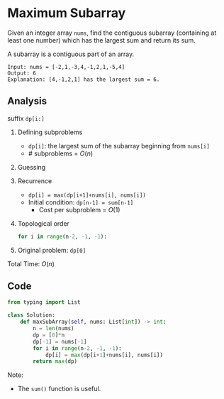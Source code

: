 # Maximum Subarray

Given an integer array `nums`, find the contiguous subarray (containing at least one number) which has the largest sum and return its sum.

A subarray is a contiguous part of an array.

```
Input: nums = [-2,1,-3,4,-1,2,1,-5,4]
Output: 6
Explanation: [4,-1,2,1] has the largest sum = 6.
```

## Analysis

suffix `dp[i:]`

1. Defining subproblems

   * `dp[i]`: the largest sum of the subarray beginning from `nums[i]`
   * \# subproblems = $O(n)$

2. Guessing

3. Recurrence

   * `dp[i] = max(dp[i+1]+nums[i], nums[i])`
   * Initial condition: `dp[n-1] = sum[n-1]`
      * Cost per subproblem = $O(1)$

4. Topological order

   ```python
   for i in range(n-2, -1, -1):
   ```

5. Original problem: `dp[0]`


Total Time: $O(n)$

## Code

```python
from typing import List

class Solution:
    def maxSubArray(self, nums: List[int]) -> int:
        n = len(nums)
        dp = [0]*n
        dp[-1] = nums[-1]
        for i in range(n-2, -1, -1):
            dp[i] = max(dp[i+1]+nums[i], nums[i])
        return max(dp)
```

Note:

* The `sum()` function is useful.